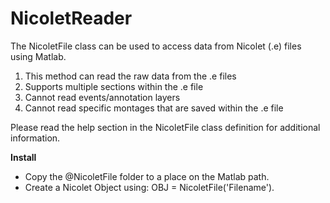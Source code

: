 NicoletReader
=============

The NicoletFile class can be used to access data from Nicolet (.e) files using Matlab. 

1. This method can read the raw data from the .e files
2. Supports multiple sections within the .e file 
3. Cannot read events/annotation layers
4. Cannot read specific montages that are saved within the .e file

Please read the help section in the NicoletFile class definition for additional information.

**Install**

- Copy the @NicoletFile folder to a place on the Matlab path. 
- Create a Nicolet Object using: OBJ = NicoletFile('Filename').
